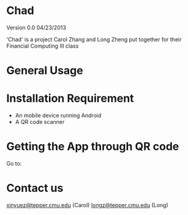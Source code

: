 Chad 
====
Version 0.0 04/23/2013

'Chad' is a project Carol Zhang and Long Zheng put together for their Financial Computing III class 

General Usage
=============

Installation Requirement
========================

- An mobile device running Android 
- A QR code scanner 

Getting the App through QR code
================================

Go to: 

Contact us
==========

xinyuez@tepper.cmu.edu (Carol)
longz@tepper.cmu.edu (Long)